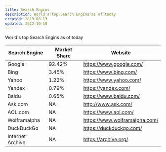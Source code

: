 ```yaml
---
title: Search Engins
description: World's top Search Engins as of today
created: 2019-08-13
updated: 2022-10-10
---
```


World's top Search Engins as of today

| Search Engine | Market Share | Website|
|--------|--------|--------|
|Google|92.42%|https://www.google.com/|
|Bing|3.45%|https://www.bing.com/|
|Yahoo|1.22%|https://www.yahoo.com/|
|Yandex|0.79%|https://yandex.com/|
|Baidu|0.65%|https://www.baidu.com/|
|Ask.com|NA|http://www.ask.com/|
|AOL.com|NA|https://www.aol.com/|
|Wolframalpha|NA|https://www.wolframalpha.com/|
|DuckDuckGo|NA|https://duckduckgo.com/|
|Internet Archive|NA|https://archive.org/|
